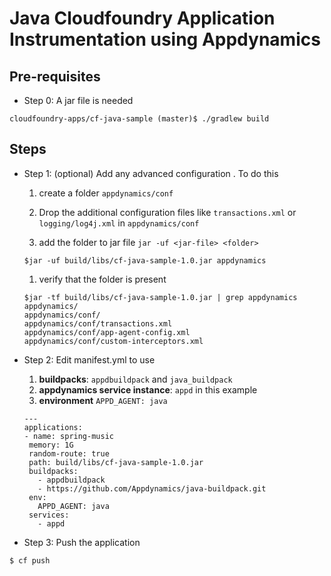 Java Cloudfoundry Application Instrumentation using Appdynamics
================================================================================

Pre-requisites
--------------

- Step 0: A jar file is needed

```
cloudfoundry-apps/cf-java-sample (master)$ ./gradlew build
```

Steps
------

- Step 1: (optional) Add any advanced configuration . To do this 
  1. create a folder `appdynamics/conf` 
  
  1. Drop the additional configuration files like `transactions.xml` or `logging/log4j.xml` in `appdynamics/conf`
  
  1. add the folder to jar file  `jar -uf <jar-file> <folder>`
  ```
  $jar -uf build/libs/cf-java-sample-1.0.jar appdynamics
  ```
  1. verify that the folder is present 
  
  ```
  $jar -tf build/libs/cf-java-sample-1.0.jar | grep appdynamics
  appdynamics/
  appdynamics/conf/
  appdynamics/conf/transactions.xml
  appdynamics/conf/app-agent-config.xml
  appdynamics/conf/custom-interceptors.xml
  ```
- Step 2: Edit manifest.yml to use
   1. **buildpacks**:  `appdbuildpack` and `java_buildpack` 
   1. **appdynamics service instance**: `appd` in this example
   1. **environment** `APPD_AGENT: java`
   
   ```
   ---
  applications:
  - name: spring-music
    memory: 1G
    random-route: true
    path: build/libs/cf-java-sample-1.0.jar
    buildpacks:
      - appdbuildpack
      - https://github.com/Appdynamics/java-buildpack.git
    env:
      APPD_AGENT: java
    services:
      - appd
   
   ```
- Step 3: Push the application
```
$ cf push
```

   
